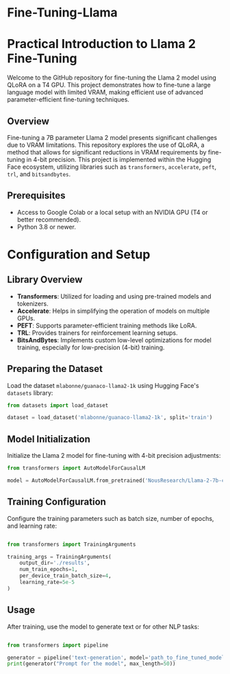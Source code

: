 # Fine-Tuning-Llama

# Practical Introduction to Llama 2 Fine-Tuning

Welcome to the GitHub repository for fine-tuning the Llama 2 model using QLoRA on a T4 GPU. This project demonstrates how to fine-tune a large language model with limited VRAM, making efficient use of advanced parameter-efficient fine-tuning techniques.

## Overview

Fine-tuning a 7B parameter Llama 2 model presents significant challenges due to VRAM limitations. This repository explores the use of QLoRA, a method that allows for significant reductions in VRAM requirements by fine-tuning in 4-bit precision. This project is implemented within the Hugging Face ecosystem, utilizing libraries such as `transformers`, `accelerate`, `peft`, `trl`, and `bitsandbytes`.

## Prerequisites

- Access to Google Colab or a local setup with an NVIDIA GPU (T4 or better recommended).
- Python 3.8 or newer.

# Configuration and Setup

## Library Overview

- **Transformers**: Utilized for loading and using pre-trained models and tokenizers.
- **Accelerate**: Helps in simplifying the operation of models on multiple GPUs.
- **PEFT**: Supports parameter-efficient training methods like LoRA.
- **TRL**: Provides trainers for reinforcement learning setups.
- **BitsAndBytes**: Implements custom low-level optimizations for model training, especially for low-precision (4-bit) training.

## Preparing the Dataset

Load the dataset `mlabonne/guanaco-llama2-1k` using Hugging Face's `datasets` library:

```python
from datasets import load_dataset

dataset = load_dataset('mlabonne/guanaco-llama2-1k', split='train')

```
## Model Initialization

Initialize the Llama 2 model for fine-tuning with 4-bit precision adjustments:

```python
from transformers import AutoModelForCausalLM

model = AutoModelForCausalLM.from_pretrained('NousResearch/Llama-2-7b-chat-hf', use_4bit=True)
```

## Training Configuration
Configure the training parameters such as batch size, number of epochs, and learning rate:

```python

from transformers import TrainingArguments

training_args = TrainingArguments(
    output_dir='./results',
    num_train_epochs=1,
    per_device_train_batch_size=4,
    learning_rate=5e-5
)
```
## Usage
After training, use the model to generate text or for other NLP tasks:

```python

from transformers import pipeline

generator = pipeline('text-generation', model='path_to_fine_tuned_model')
print(generator("Prompt for the model", max_length=50))
```
